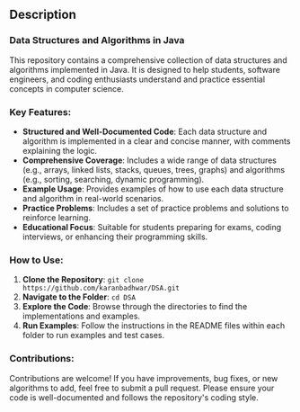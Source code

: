 ## Description

### Data Structures and Algorithms in Java

This repository contains a comprehensive collection of data structures and algorithms implemented in Java. It is designed to help students, software engineers, and coding enthusiasts understand and practice essential concepts in computer science. 

### Key Features:
- **Structured and Well-Documented Code**: Each data structure and algorithm is implemented in a clear and concise manner, with comments explaining the logic.
- **Comprehensive Coverage**: Includes a wide range of data structures (e.g., arrays, linked lists, stacks, queues, trees, graphs) and algorithms (e.g., sorting, searching, dynamic programming).
- **Example Usage**: Provides examples of how to use each data structure and algorithm in real-world scenarios.
- **Practice Problems**: Includes a set of practice problems and solutions to reinforce learning.
- **Educational Focus**: Suitable for students preparing for exams, coding interviews, or enhancing their programming skills.

### How to Use:
1. **Clone the Repository**: `git clone https://github.com/karanbadhwar/DSA.git`
2. **Navigate to the Folder**: `cd DSA`
3. **Explore the Code**: Browse through the directories to find the implementations and examples.
4. **Run Examples**: Follow the instructions in the README files within each folder to run examples and test cases.

### Contributions:
Contributions are welcome! If you have improvements, bug fixes, or new algorithms to add, feel free to submit a pull request. Please ensure your code is well-documented and follows the repository's coding style.
